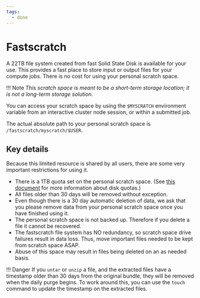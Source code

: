 ```yaml
---
tags:
  - done
---
```


# Fastscratch

A 22TB file system created from fast Solid State Disk is available for your use. This provides a fast place to store input or output files for your compute jobs. There is no cost for using your personal scratch space.

!!! Note
    *This scratch space is meant to be a short-term storage location; it is not a long-term storage solution.*

You can access your scratch space by using the `$MYSCRATCH` environment variable from an interactive cluster node session, or within a submitted job.

The actual absolute path to your personal scratch space is `/fastscratch/myscratch/$USER`.

## Key details

Because this limited resource is shared by all users, there are some very important restrictions for using it.

+ There is a 1TB quota set on the personal scratch space. (See [this document](quotas.md) for more information about disk quotas.)
+ All files older than 30 days will be removed without exception.  
+ Even though there is a 30 day automatic deletion of data, we ask that you please remove data from your personal scratch space once you have finished using it.
+ The personal scratch space is not backed up. Therefore if you delete a file it cannot be recovered.
+ The fastscratch file system has NO redundancy, so scratch space drive failures result in data loss. Thus, move important files needed to be kept from scratch space ASAP.
+ Abuse of this space may result in files being deleted on an as needed basis.

!!! Danger
    If you `untar` or `unzip` a file, and the extracted files have a timestamp older than 30 days from the original bundle, they will be removed when the daily purge begins. To work around this, you can use the `touch` command to update the timestamp on the extracted files.

